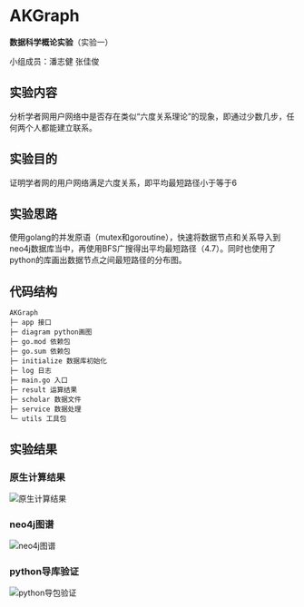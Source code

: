 # AKGraph
**数据科学概论实验**（实验一）

小组成员：潘志健 张佳俊
## 实验内容
分析学者网用户网络中是否存在类似“六度关系理论”的现象，即通过少数几步，任何两个人都能建立联系。

## 实验目的
证明学者网的用户网络满足六度关系，即平均最短路径小于等于6

## 实验思路
使用golang的并发原语（mutex和goroutine），快速将数据节点和关系导入到neo4j数据库当中，再使用BFS广搜得出平均最短路径（4.7）。同时也使用了python的库画出数据节点之间最短路径的分布图。

## 代码结构
```
AKGraph
├─ app 接口
├─ diagram python画图
├─ go.mod 依赖包
├─ go.sum 依赖包
├─ initialize 数据库初始化
├─ log 日志
├─ main.go 入口
├─ result 运算结果
├─ scholar 数据文件
├─ service 数据处理
└─ utils 工具包
```

## 实验结果
### 原生计算结果
<img src="https://image.codepzj.cn/image/202411092323402.png" alt="原生计算结果">

### neo4j图谱
<img src="https://image.codepzj.cn/image/202411092323450.png" alt="neo4j图谱">

### python导库验证

<img src="https://image.codepzj.cn/image/202411092324411.png" alt="python导包验证">

